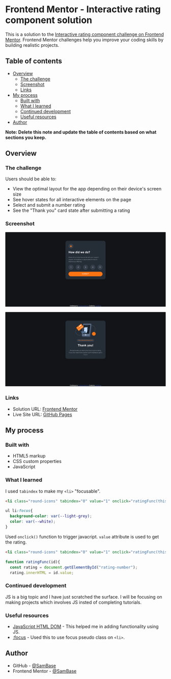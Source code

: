 # Frontend Mentor - Interactive rating component solution

This is a solution to the [Interactive rating component challenge on Frontend Mentor](https://www.frontendmentor.io/challenges/interactive-rating-component-koxpeBUmI). Frontend Mentor challenges help you improve your coding skills by building realistic projects. 

## Table of contents

- [Overview](#overview)
  - [The challenge](#the-challenge)
  - [Screenshot](#screenshot)
  - [Links](#links)
- [My process](#my-process)
  - [Built with](#built-with)
  - [What I learned](#what-i-learned)
  - [Continued development](#continued-development)
  - [Useful resources](#useful-resources)
- [Author](#author)

**Note: Delete this note and update the table of contents based on what sections you keep.**

## Overview

### The challenge

Users should be able to:

- View the optimal layout for the app depending on their device's screen size
- See hover states for all interactive elements on the page
- Select and submit a number rating
- See the "Thank you" card state after submitting a rating

### Screenshot

![](./screenshots/front%20page.png)

![](./screenshots/back%20page.png)

### Links

- Solution URL: [Frontend Mentor](https://www.frontendmentor.io/solutions/javascript-y0IFXfjWX_)
- Live Site URL: [GitHub Pages](https://sambase.github.io/Interactive-rating-component/)

## My process

### Built with

- HTML5 markup
- CSS custom properties
- JavaScript

### What I learned

I used `tabindex` to make my `<li>` "focusable".

```html
<li class="round-icons" tabindex="0" value="1" onclick="ratingFunc(this)">1</li>
```
```css
ul li:focus{
  background-color: var(--light-grey);
  color: var(--white);
}
```

Used `onclick()` function to trigger javacript. `value` attribute is used to get the rating.

```html
<li class="round-icons" tabindex="0" value="1" onclick="ratingFunc(this)">1</li>
```
```js
function ratingFunc(id){
  const rating = document.getElementById("rating-number");
  rating.innerHTML = id.value;

```

### Continued development

JS is a big topic and I have just scratched the surface. I will be focusing on making projects which involves JS insted of completing tutorials.

### Useful resources

- [JavaScript HTML DOM](https://www.w3schools.com/js/js_htmldom.asp) - This helped me in adding functionality using JS.
- [:focus](https://css-tricks.com/almanac/selectors/f/focus/) - Used this to use focus pseudo class on `<li>`.

## Author

- GitHub - [@SamBase](https://github.com/SamBase)
- Frontend Mentor - [@SamBase](https://www.frontendmentor.io/profile/SamBase)
